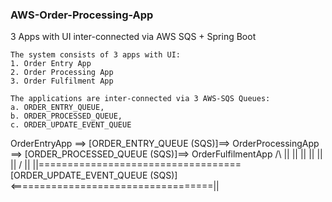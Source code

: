 ### AWS-Order-Processing-App
  3 Apps with UI inter-connected via AWS SQS + Spring Boot
 
	The system consists of 3 apps with UI:
	1. Order Entry App 
	2. Order Processing App
	3. Order Fulfilment App
    
	The applications are inter-connected via 3 AWS-SQS Queues: 
	a. ORDER_ENTRY_QUEUE,
	b. ORDER_PROCESSED_QUEUE,
	c. ORDER_UPDATE_EVENT_QUEUE
  
  OrderEntryApp ==> [ORDER_ENTRY_QUEUE (SQS)]==> OrderProcessingApp ==> [ORDER_PROCESSED_QUEUE (SQS)]==> OrderFulfilmentApp
        /\                                                 ||                                                      ||
        ||                                                 ||                                                      ||  
        ||                                                 \/                                                      ||
        ||=================================== [ORDER_UPDATE_EVENT_QUEUE (SQS)] <===================================||
                                                  
                                                  
                                 
                                    
  
